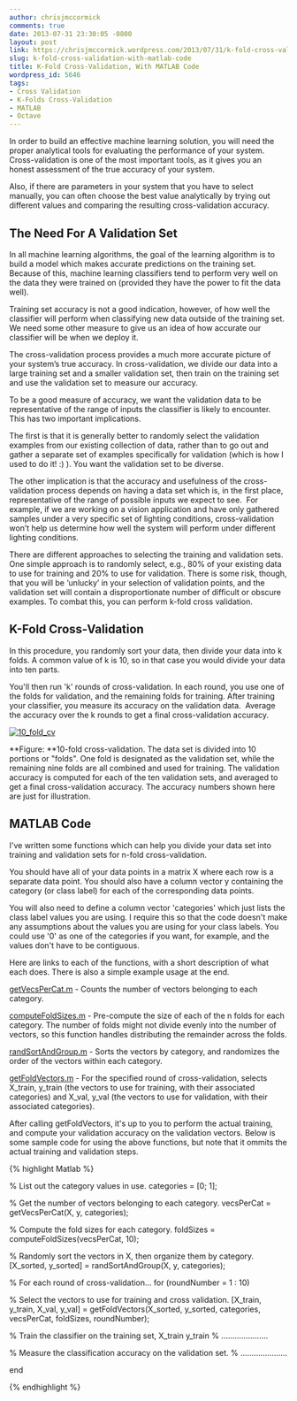 ```yaml
---
author: chrisjmccormick
comments: true
date: 2013-07-31 23:30:05 -0800
layout: post
link: https://chrisjmccormick.wordpress.com/2013/07/31/k-fold-cross-validation-with-matlab-code/
slug: k-fold-cross-validation-with-matlab-code
title: K-Fold Cross-Validation, With MATLAB Code
wordpress_id: 5646
tags:
- Cross Validation
- K-Folds Cross-Validation
- MATLAB
- Octave
---
```


In order to build an effective machine learning solution, you will need the proper analytical tools for evaluating the performance of your system. Cross-validation is one of the most important tools, as it gives you an honest assessment of the true accuracy of your system.

Also, if there are parameters in your system that you have to select manually, you can often choose the best value analytically by trying out different values and comparing the resulting cross-validation accuracy.


## The Need For A Validation Set


In all machine learning algorithms, the goal of the learning algorithm is to build a model which makes accurate predictions on the training set. Because of this, machine learning classifiers tend to perform very well on the data they were trained on (provided they have the power to fit the data well).

Training set accuracy is not a good indication, however, of how well the classifier will perform when classifying new data outside of the training set. We need some other measure to give us an idea of how accurate our classifier will be when we deploy it.

The cross-validation process provides a much more accurate picture of your system’s true accuracy. In cross-validation, we divide our data into a large training set and a smaller validation set, then train on the training set and use the validation set to measure our accuracy.

To be a good measure of accuracy, we want the validation data to be representative of the range of inputs the classifier is likely to encounter.  This has two important implications.

The first is that it is generally better to randomly select the validation examples from our existing collection of data, rather than to go out and gather a separate set of examples specifically for validation (which is how I used to do it! :) ). You want the validation set to be diverse.

The other implication is that the accuracy and usefulness of the cross-validation process depends on having a data set which is, in the first place, representative of the range of possible inputs we expect to see.  For example, if we are working on a vision application and have only gathered samples under a very specific set of lighting conditions, cross-validation won’t help us determine how well the system will perform under different lighting conditions.

There are different approaches to selecting the training and validation sets. One simple approach is to randomly select, e.g., 80% of your existing data to use for training and 20% to use for validation. There is some risk, though, that you will be ‘unlucky’ in your selection of validation points, and the validation set will contain a disproportionate number of difficult or obscure examples. To combat this, you can perform k-fold cross validation.


## K-Fold Cross-Validation


In this procedure, you randomly sort your data, then divide your data into k folds. A common value of k is 10, so in that case you would divide your data into ten parts.

You'll then run 'k' rounds of cross-validation. In each round, you use one of the folds for validation, and the remaining folds for training. After training your classifier, you measure its accuracy on the validation data.  Average the accuracy over the k rounds to get a final cross-validation accuracy.

[![10_fold_cv](http://chrisjmccormick.files.wordpress.com/2013/07/10_fold_cv.png)](http://chrisjmccormick.files.wordpress.com/2013/07/10_fold_cv.png)


**Figure: **10-fold cross-validation. The data set is divided into 10 portions or "folds". One fold is designated as the validation set, while the remaining nine folds are all combined and used for training. The validation accuracy is computed for each of the ten validation sets, and averaged to get a final cross-validation accuracy. The accuracy numbers shown here are just for illustration.





## MATLAB Code


I've written some functions which can help you divide your data set into training and validation sets for n-fold cross-validation.

You should have all of your data points in a matrix X where each row is a separate data point. You should also have a column vector y containing the category (or class label) for each of the corresponding data points.

You will also need to define a column vector 'categories' which just lists the class label values you are using. I require this so that the code doesn't make any assumptions about the values you are using for your class labels. You could use '0' as one of the categories if you want, for example, and the values don't have to be contiguous.

Here are links to each of the functions, with a short description of what each does. There is also a simple example usage at the end.

[getVecsPerCat.m](https://www.dropbox.com/s/c97ibrlum5qom75/getVecsPerCat.m?dl=0) - Counts the number of vectors belonging to each category.

[computeFoldSizes.m](https://www.dropbox.com/s/5c9aeufxildijcx/computeFoldSizes.m?dl=0) - Pre-compute the size of each of the n folds for each category. The number of folds might not divide evenly into the number of vectors, so this function handles distributing the remainder across the folds.

[randSortAndGroup.m](https://www.dropbox.com/s/wdavzcosu3k7s51/randSortAndGroup.m?dl=0) - Sorts the vectors by category, and randomizes the order of the vectors within each category.

[getFoldVectors.m](https://www.dropbox.com/s/hocy73dky01mjg5/getFoldVectors.m?dl=0) - For the specified round of cross-validation, selects X_train, y_train (the vectors to use for training, with their associated categories) and X_val, y_val (the vectors to use for validation, with their associated categories).

After calling getFoldVectors, it's up to you to perform the actual training, and compute your validation accuracy on the validation vectors. Below is some sample code for using the above functions, but note that it ommits the actual training and validation steps.

{% highlight Matlab %}

% List out the category values in use.
categories = [0; 1];

% Get the number of vectors belonging to each category.
vecsPerCat = getVecsPerCat(X, y, categories);

% Compute the fold sizes for each category.
foldSizes = computeFoldSizes(vecsPerCat, 10);

% Randomly sort the vectors in X, then organize them by category.
[X_sorted, y_sorted] = randSortAndGroup(X, y, categories);

% For each round of cross-validation...
for (roundNumber = 1 : 10)

% Select the vectors to use for training and cross validation.
[X_train, y_train, X_val, y_val] = getFoldVectors(X_sorted, y_sorted, categories, vecsPerCat, foldSizes, roundNumber);

% Train the classifier on the training set, X_train y_train
% .....................

% Measure the classification accuracy on the validation set.
% .....................

end

{% endhighlight %}